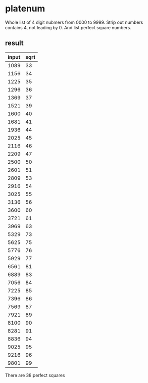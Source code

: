# platenum

Whole list of 4 digit nubmers from 0000 to 9999.
Strip out numbers contains 4, not leading by 0.
And list perfect square numbers.

## result

| input | sqrt |
|------|----|
| 1089 | 33 |
| 1156 | 34 |
| 1225 | 35 |
| 1296 | 36 |
| 1369 | 37 |
| 1521 | 39 |
| 1600 | 40 |
| 1681 | 41 |
| 1936 | 44 |
| 2025 | 45 |
| 2116 | 46 |
| 2209 | 47 |
| 2500 | 50 |
| 2601 | 51 |
| 2809 | 53 |
| 2916 | 54 |
| 3025 | 55 |
| 3136 | 56 |
| 3600 | 60 |
| 3721 | 61 |
| 3969 | 63 |
| 5329 | 73 |
| 5625 | 75 |
| 5776 | 76 |
| 5929 | 77 |
| 6561 | 81 |
| 6889 | 83 |
| 7056 | 84 |
| 7225 | 85 |
| 7396 | 86 |
| 7569 | 87 |
| 7921 | 89 |
| 8100 | 90 |
| 8281 | 91 |
| 8836 | 94 |
| 9025 | 95 |
| 9216 | 96 |
| 9801 | 99 |
There are 38 perfect squares
